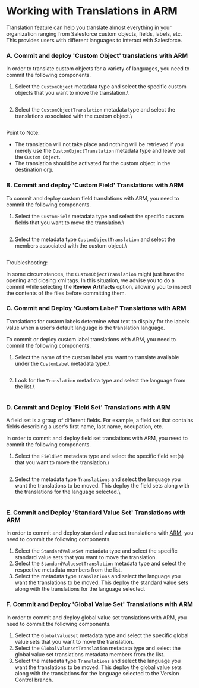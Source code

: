 # Working with Translations in ARM

Translation feature can help you translate almost everything in your organization ranging from Salesforce custom objects, fields, labels, etc. This provides users with different languages to interact with Salesforce.

### A. Commit and deploy 'Custom Object' translations with ARM <a href="#a-commit-and-deploy-custom-object-translations-with-arm" id="a-commit-and-deploy-custom-object-translations-with-arm"></a>

In order to translate custom objects for a variety of languages, you need to commit the following components.

1.  Select the `CustomObject` metadata type and select the specific custom objects that you want to move the translation.\


    <figure><img src="https://cdn.document360.io/8711f4e7-c040-4616-aac9-d947f87e4619/Images/Documentation/image-LAK0RMNM.png" alt=""><figcaption></figcaption></figure>
2.  Select the `CustomObjectTranslation` metadata type and select the translations associated with the custom object.\


    <figure><img src="https://cdn.document360.io/8711f4e7-c040-4616-aac9-d947f87e4619/Images/Documentation/image-NZW709NL.png" alt=""><figcaption></figcaption></figure>

Point to Note:

* The translation will not take place and nothing will be retrieved if you merely use the `CustomObjectTranslation` metadata type and leave out the `Custom Object`.
* The translation should be activated for the custom object in the destination org.

### B. Commit and deploy 'Custom Field' Translations with ARM <a href="#b-commit-and-deploy-custom-field-translations-with-arm" id="b-commit-and-deploy-custom-field-translations-with-arm"></a>

To commit and deploy custom field translations with ARM, you need to commit the following components.

1.  Select the `CustomField` metadata type and select the specific custom fields that you want to move the translation.\


    <figure><img src="https://cdn.document360.io/8711f4e7-c040-4616-aac9-d947f87e4619/Images/Documentation/image-5OB9T44G.png" alt=""><figcaption></figcaption></figure>
2.  Select the metadata type `CustomObjectTranslation` and select the members associated with the custom object.\


    <figure><img src="https://cdn.document360.io/8711f4e7-c040-4616-aac9-d947f87e4619/Images/Documentation/image-ZAG3WXLH.png" alt=""><figcaption></figcaption></figure>

Troubleshooting:

In some circumstances, the `CustomObjectTranslation` might just have the opening and closing xml tags. In this situation, we advise you to do a commit while selecting the **Review Artifacts** option, allowing you to inspect the contents of the files before committing them.

### C. Commit and Deploy 'Custom Label' Translations with ARM <a href="#c-commit-and-deploy-custom-label-translations-with-arm" id="c-commit-and-deploy-custom-label-translations-with-arm"></a>

Translations for custom labels determine what text to display for the label’s value when a user’s default language is the translation language.

To commit or deploy custom label translations with ARM, you need to commit the following components.

1.  Select the name of the custom label you want to translate available under the `CustomLabel` metadata type.\


    <figure><img src="https://cdn.document360.io/8711f4e7-c040-4616-aac9-d947f87e4619/Images/Documentation/image-IPPPUXNF.png" alt=""><figcaption></figcaption></figure>
2.  Look for the `Translation` metadata type and select the language from the list.\


    <figure><img src="https://cdn.document360.io/8711f4e7-c040-4616-aac9-d947f87e4619/Images/Documentation/image-0BDZ9TRZ.png" alt=""><figcaption></figcaption></figure>

### D. Commit and Deploy 'Field Set' Translations with ARM <a href="#d-commit-and-deploy-field-set-translations-with-arm" id="d-commit-and-deploy-field-set-translations-with-arm"></a>

A field set is a group of different fields. For example, a field set that contains fields describing a user's first name, last name, occupation, etc.

In order to commit and deploy field set translations with ARM, you need to commit the following components.

1.  Select the `FieldSet` metadata type and select the specific field set(s) that you want to move the translation.\


    <figure><img src="https://cdn.document360.io/8711f4e7-c040-4616-aac9-d947f87e4619/Images/Documentation/image-QLG6S8O7.png" alt=""><figcaption></figcaption></figure>
2.  Select the metadata type `Translations` and select the language you want the translations to be moved. This deploy the field sets along with the translations for the language selected.\


    <figure><img src="https://cdn.document360.io/8711f4e7-c040-4616-aac9-d947f87e4619/Images/Documentation/image-LR3JEM2U.png" alt=""><figcaption></figcaption></figure>

### E. Commit and Deploy 'Standard Value Set' Translations with ARM <a href="#e-commit-and-deploy-standard-value-set-translations-with-arm" id="e-commit-and-deploy-standard-value-set-translations-with-arm"></a>

In order to commit and deploy standard value set translations with [ARM](https://www.autorabit.com/products/automated-release-management/), you need to commit the following components.

1. Select the `StandardValueSet` metadata type and select the specific standard value sets that you want to move the translation.
2. Select the `StandardValuesetTranslation` metadata type and select the respective metadata members from the list.
3. Select the metadata type `Translations` and select the language you want the translations to be moved. This deploy the standard value sets along with the translations for the language selected.

### F. Commit and Deploy 'Global Value Set' Translations with ARM <a href="#f-commit-and-deploy-global-value-set-translations-with-arm" id="f-commit-and-deploy-global-value-set-translations-with-arm"></a>

In order to commit and deploy global value set translations with ARM, you need to commit the following components.

1. Select the `GlobalValueSet` metadata type and select the specific global value sets that you want to move the translation.
2. Select the `GlobalValuesetTranslation` metadata type and select the global value set translations metadata members from the list.
3. Select the metadata type `Translations` and select the language you want the translations to be moved. This deploy the global value sets along with the translations for the language selected to the Version Control branch.
